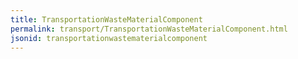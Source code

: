 ```yaml
---
title: TransportationWasteMaterialComponent
permalink: transport/TransportationWasteMaterialComponent.html
jsonid: transportationwastematerialcomponent
---
```

